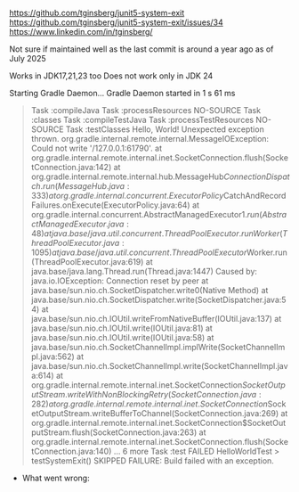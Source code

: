 https://github.com/tginsberg/junit5-system-exit
https://github.com/tginsberg/junit5-system-exit/issues/34
https://www.linkedin.com/in/tginsberg/

Not sure if maintained well as the last commit is around a year ago as of July 2025

Works in JDK17,21,23 too
Does not work only in JDK 24

Starting Gradle Daemon...
Gradle Daemon started in 1 s 61 ms
> Task :compileJava
> Task :processResources NO-SOURCE
> Task :classes
> Task :compileTestJava
> Task :processTestResources NO-SOURCE
> Task :testClasses
Hello, World!
Unexpected exception thrown.
org.gradle.internal.remote.internal.MessageIOException: Could not write '/127.0.0.1:61790'.
at org.gradle.internal.remote.internal.inet.SocketConnection.flush(SocketConnection.java:142)
at org.gradle.internal.remote.internal.hub.MessageHub$ConnectionDispatch.run(MessageHub.java:333)
at org.gradle.internal.concurrent.ExecutorPolicy$CatchAndRecordFailures.onExecute(ExecutorPolicy.java:64)
at org.gradle.internal.concurrent.AbstractManagedExecutor$1.run(AbstractManagedExecutor.java:48)
at java.base/java.util.concurrent.ThreadPoolExecutor.runWorker(ThreadPoolExecutor.java:1095)
at java.base/java.util.concurrent.ThreadPoolExecutor$Worker.run(ThreadPoolExecutor.java:619)
at java.base/java.lang.Thread.run(Thread.java:1447)
Caused by: java.io.IOException: Connection reset by peer
at java.base/sun.nio.ch.SocketDispatcher.write0(Native Method)
at java.base/sun.nio.ch.SocketDispatcher.write(SocketDispatcher.java:54)
at java.base/sun.nio.ch.IOUtil.writeFromNativeBuffer(IOUtil.java:137)
at java.base/sun.nio.ch.IOUtil.write(IOUtil.java:81)
at java.base/sun.nio.ch.IOUtil.write(IOUtil.java:58)
at java.base/sun.nio.ch.SocketChannelImpl.implWrite(SocketChannelImpl.java:562)
at java.base/sun.nio.ch.SocketChannelImpl.write(SocketChannelImpl.java:614)
at org.gradle.internal.remote.internal.inet.SocketConnection$SocketOutputStream.writeWithNonBlockingRetry(SocketConnection.java:282)
at org.gradle.internal.remote.internal.inet.SocketConnection$SocketOutputStream.writeBufferToChannel(SocketConnection.java:269)
at org.gradle.internal.remote.internal.inet.SocketConnection$SocketOutputStream.flush(SocketConnection.java:263)
at org.gradle.internal.remote.internal.inet.SocketConnection.flush(SocketConnection.java:140)
... 6 more
> Task :test FAILED
HelloWorldTest > testSystemExit() SKIPPED
FAILURE: Build failed with an exception.
* What went wrong: